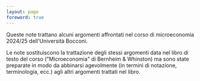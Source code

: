 ```yaml
---
layout: page
foreword: true
---
```

Queste note trattano alcuni argomenti affrontati nel corso di microeconomia 2024/25 dell'Università Bocconi.

Le note sostituiscono la trattazione degli stessi argomenti data nel libro di testo del corso ("Microeconomia" di Bernheim & Whinston) ma sono state preparate in modo da abbinarsi agevolmente (in termini di notazione, terminologia, ecc.) agli altri argomenti trattati nel libro.